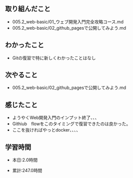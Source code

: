 ## 取り組んだこと
- 005.2_web-basic/01_ウェブ開発入門完全攻略コース.md
- 005.2_web-basic/02_github_pagesで公開してみよう.md

 
## わかったこと
- Gitの復習で特に新しくわかったことはなし



## 次やること
- 005.2_web-basic/02_github_pagesで公開してみよう.md


## 感じたこと
- ようやくWeb開発入門のインプット終了、、、
- Githiub　flowをこのタイミングで復習できたのは良かった。
- ここを抜ければやっとdocker、、、、




## 学習時間
- 本日:2.0時間

- 累計:247.0時間
